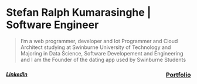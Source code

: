 <h1 >Stefan Ralph Kumarasinghe | Software Engineer</h1>
<blockquote>I’m a web programmer, developer and Iot Programmer and Cloud Architect studying at Swinburne University of Technology and Majoring in Data Science, Software Developement and Engineering and I am the Founder of the dating app used by Swinburne Students</blockquote>
<h3 align="left">
<a style="float:right" href="https://www.linkedin.com/in/stefan-kumarasinghe">Portfolio </a> 
</h3>
<h5>
<a style="float:left" href="https://www.linkedin.com/in/stefan-kumarasinghe"> LinkedIn</a>
</h5>




